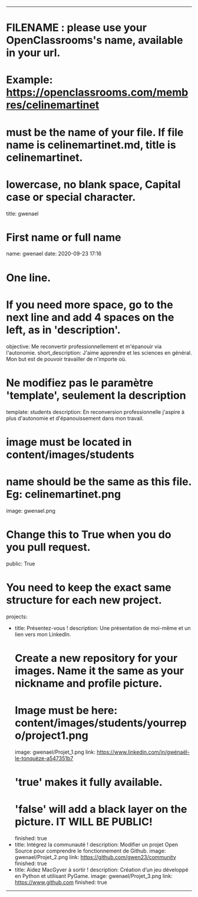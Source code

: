 ---

# FILENAME : please use your OpenClassrooms's name, available in your url.
# Example: https://openclassrooms.com/membres/celinemartinet
# must be the name of your file. If file name is celinemartinet.md, title is celinemartinet.
# lowercase, no blank space, Capital case or special character.
title: gwenael

# First name or full name
name: gwenael
date: 2020-09-23 17:16

# One line.
# If you need more space, go to the next line and add 4 spaces on the left, as in 'description'.
objective: Me reconvertir professionnellement et m'épanouir via l'autonomie.
short_description: J'aime apprendre et les sciences en général. Mon but est de pouvoir travailler de n'importe où.

# Ne modifiez pas le paramètre 'template', seulement la description
template: students
description:
    En reconversion professionnelle j'aspire à plus d'autonomie et d'épanouissement dans mon travail.

# image must be located in content/images/students
# name should be the same as this file. Eg: celinemartinet.png
image: gwenael.png

# Change this to True when you do you pull request.
public: True

# You need to keep the exact same structure for each new project.
projects:
  - title: Présentez-vous !
    description: Une présentation de moi-même et un lien vers mon LinkedIn.
    # Create a new repository for your images. Name it the same as your nickname and profile picture.
    # Image must be here: content/images/students/yourrepo/project1.png
    image: gwenael/Projet_1.png
    link: https://www.linkedin.com/in/gwénaël-le-tonquèze-a547351b7
    # 'true' makes it fully available.
    # 'false' will add a black layer on the picture. IT WILL BE PUBLIC!
    finished: true
  - title: Intégrez la communauté !
    description: Modifier un projet Open Source pour comprendre le fonctionnement de Github. 
    image: gwenael/Projet_2.png
    link: https://github.com/gwen23/community
    finished: true
  - title: Aidez MacGyver à sortir !
    description: Création d’un jeu développé en Python et utilisant PyGame.
    image: gwenael/Projet_3.png
    link: https://www.github.com
    finished: true
---